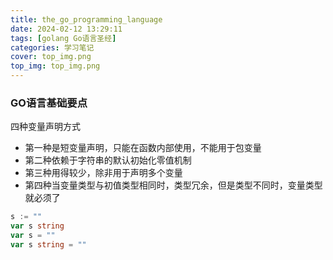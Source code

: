 ```yaml
---
title: the_go_programming_language
date: 2024-02-12 13:29:11
tags: [golang Go语言圣经]
categories: 学习笔记
cover: top_img.png
top_img: top_img.png
---
```


### GO语言基础要点

四种变量声明方式

* 第一种是短变量声明，只能在函数内部使用，不能用于包变量
* 第二种依赖于字符串的默认初始化零值机制
* 第三种用得较少，除非用于声明多个变量
* 第四种当变量类型与初值类型相同时，类型冗余，但是类型不同时，变量类型就必须了

```go
s := ""
var s string
var s = ""
var s string = ""
```

